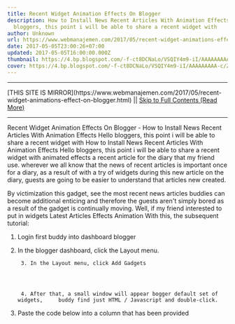 ```yaml
---
title: Recent Widget Animation Effects On Blogger
description: How to Install News Recent Articles With Animation Effects Hello
  bloggers, this point i will be able to share a recent widget with
author: Unknown
url: https://www.webmanajemen.com/2017/05/recent-widget-animations-effect-on-blogger.html
date: 2017-05-05T23:00:26+07:00
updated: 2017-05-05T16:00:00.000Z
thumbnail: https://4.bp.blogspot.com/-f-ct8DCNaLo/VSQIY4m9-iI/AAAAAAAAA-c/ZMxcl6H0S60/s1600/recent_posts.jpg
cover: https://4.bp.blogspot.com/-f-ct8DCNaLo/VSQIY4m9-iI/AAAAAAAAA-c/ZMxcl6H0S60/s1600/recent_posts.jpg
---
```


<hr/> [THIS SITE IS MIRROR](https://www.webmanajemen.com/2017/05/recent-widget-animations-effect-on-blogger.html) || <a href="https://www.webmanajemen.com/2017/05/recent-widget-animations-effect-on-blogger.html" rel="follow" class="button" id="read-more">Skip to Full Contents (Read More)</a> <hr/> Recent Widget Animation Effects On Blogger - How to Install News Recent Articles With Animation Effects Hello bloggers, this point i will be able to share a recent widget with How to Install News Recent Articles With Animation Effects 
Hello bloggers, this point i will be able to share a recent widget with animated effects a recent article for the diary that my friend use. wherever we all know that the news of recent articles is important once for a diary, as a result of with a try of widgets during this new article on the diary, guests are going to be easier to understand that articles new created.     

                        

By victimization this gadget, see the most recent news articles buddies can become additional enticing and therefore the guests aren't simply bored as a result of the gadget is continually moving.
Well, if my friend interested to put in widgets Latest Articles Effects Animation With this, the subsequent tutorial:
1. Login first buddy into dashboard blogger
2. In the blogger dashboard, click the Layout menu.
        
        
                        
        
        3. In the Layout menu, click Add Gadgets    
        
        
                        
        
        4. After that, a small window will appear bogger default set of widgets,     buddy find just HTML / Javascript and double-click.     

                        
5. Paste the code below into a column that has     been provided     

<style type = "text / css">         
#rp_plus_img {height: 377px;}         
#rp_plus_img li {height: 60px; padding: 5px; list-style: none;         
background-color: #FFFFFF;        
border: 1px solid #0090ff;}        
#rp_plus_img a {color: #0090ff;}        
#rp_plus_img .news-title {display: block; font-weight: bold;         margin-bottom: 4px; font-size: 11px;         
text-align: justify;         
-moz-border-radius: 5px;}         
#rp_plus_img img {float: left; margin-right: 14px; padding: 4px;         border: 1px solid # 00000; width: 55px; height: 55px;}         
</ style>         
<script type = "text / javascript" src =         "http://ajax.googleapis.com/ajax/libs/jquery/1.4.2/jquery.min.js">         </ script>         
<script type = "text / javascript" src =         "https://sites.google.com/site/unwanted86/javascript/recentpost.js">         </ script>         
<script type = "text / javascript">         
var speed = 1500;         
var pause = 3500;         
$ (document) .ready (function () {         
rpnewsticker ();         
interval = setInterval (rpnewsticker, pause);         
});         
</ script>         
<ul id = "rp_plus_img">         
<script style = "text / javascript">         
numposts var = 5;         
var NUMCHARS = 0;         
</ script>         
<script src = "/ feeds / posts / default? orderby = published &         alt = json-in-script and callback = rpthumbnt"> </ script>     
6. Buddy can change the widget's color to match the color of your blog by     changing the color code that I gave bold text above.     
5. After the settings finished, finally click Save.    
        
        
            Under this Widget Display News Recent Articles With Animation             Effects             
            
            
                        
            
            
Hopefully this text light-weight web log tutorial is helpful for all bloggers, if you have got queries or criticism and suggestions, man will write it within the comments field within the bottom of this text. thanks for visiting. <hr/> [THIS SITE IS MIRROR](https://www.webmanajemen.com/2017/05/recent-widget-animations-effect-on-blogger.html) || <a href="https://www.webmanajemen.com/2017/05/recent-widget-animations-effect-on-blogger.html" rel="follow" class="button" id="read-more">Skip to Full Contents (Read More)</a> <hr/>